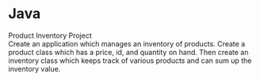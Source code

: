 # Java
Product Inventory Project <br>
Create an application which manages an inventory of products. Create a product class which has a price, id, and quantity on hand. Then create an inventory class which keeps track of various products and can sum up the inventory value.
